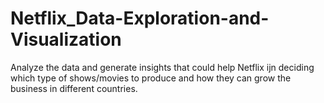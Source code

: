 # Netflix_Data-Exploration-and-Visualization
Analyze the data and generate insights that could help Netflix ijn deciding which type of shows/movies to produce and how they can grow the business in different countries.
